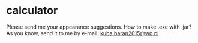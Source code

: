 # calculator
Please send me your appearance suggestions.
How to make .exe with .jar?
As you know, send it to me by e-mail: kuba.baran2015@wp.pl
